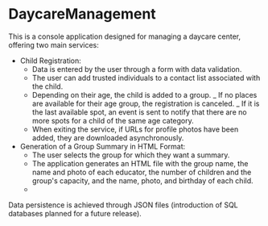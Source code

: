 # DaycareManagement

This is a console application designed for managing a daycare center, offering two main services:
- Child Registration:
    *  Data is entered by the user through a form with data validation.
    *  The user can add trusted individuals to a contact list associated with the child.
    *  Depending on their age, the child is added to a group.
      _ If no places are available for their age group, the registration is canceled.
      _ If it is the last available spot, an event is sent to notify that there are no more spots for a child of the same age category.
    *  When exiting the service, if URLs for profile photos have been added, they are downloaded asynchronously.
- Generation of a Group Summary in HTML Format:
    *  The user selects the group for which they want a summary.
    *  The application generates an HTML file with the group name, the name and photo of each educator, the number of children and the group's capacity, and the name, photo, and birthday of each child.
    *  
Data persistence is achieved through JSON files (introduction of SQL databases planned for a future release).
